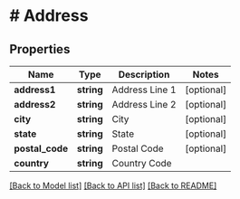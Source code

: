 # # Address

## Properties

Name | Type | Description | Notes
------------ | ------------- | ------------- | -------------
**address1** | **string** | Address Line 1 | [optional]
**address2** | **string** | Address Line 2 | [optional]
**city** | **string** | City | [optional]
**state** | **string** | State | [optional]
**postal_code** | **string** | Postal Code | [optional]
**country** | **string** | Country Code |

[[Back to Model list]](../../README.md#models) [[Back to API list]](../../README.md#endpoints) [[Back to README]](../../README.md)
